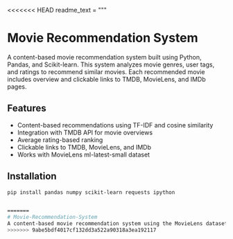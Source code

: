 <<<<<<< HEAD
readme_text = """
# Movie Recommendation System

A content-based movie recommendation system built using Python, Pandas, and Scikit-learn.
This system analyzes movie genres, user tags, and ratings to recommend similar movies. Each recommended movie includes overview and clickable links to TMDB, MovieLens, and IMDb pages.

## Features
- Content-based recommendations using TF-IDF and cosine similarity
- Integration with TMDB API for movie overviews
- Average rating-based ranking
- Clickable links to TMDB, MovieLens, and IMDb
- Works with MovieLens ml-latest-small dataset

## Installation
```bash
pip install pandas numpy scikit-learn requests ipython


=======
# Movie-Recommendation-System
A content-based movie recommendation system using the MovieLens dataset. It suggests movies based on genres, tags, and ratings, fetches overviews via TMDB API, and provides direct links to TMDB, IMDb, and MovieLens pages for easy exploration. Built with Python, Pandas, and Scikit-learn.
>>>>>>> 9abe5bdf4017cf132dd3a522a90318a3ea192117
